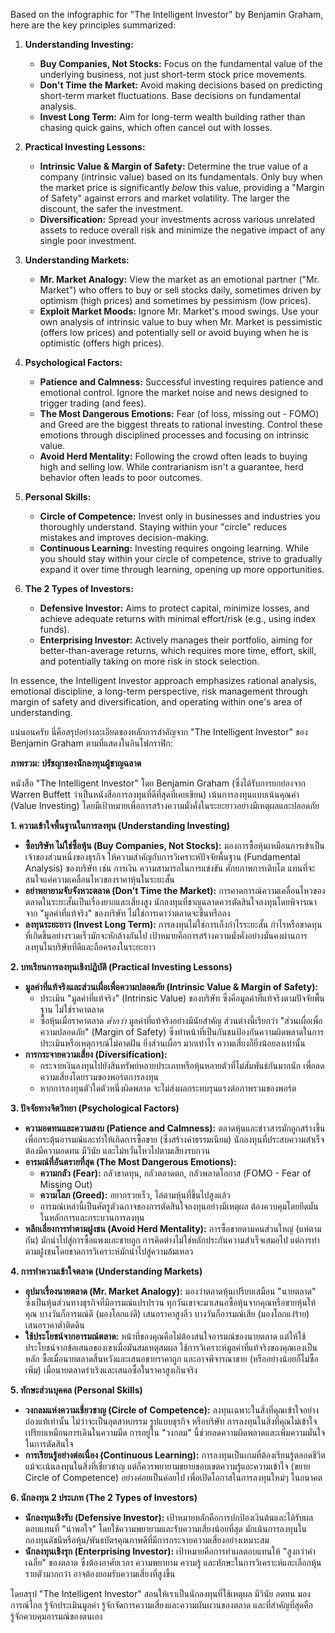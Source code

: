 Based on the infographic for "The Intelligent Investor" by Benjamin Graham, here are the key principles summarized:

1.  **Understanding Investing:**
    *   **Buy Companies, Not Stocks:** Focus on the fundamental value of the underlying business, not just short-term stock price movements.
    *   **Don't Time the Market:** Avoid making decisions based on predicting short-term market fluctuations. Base decisions on fundamental analysis.
    *   **Invest Long Term:** Aim for long-term wealth building rather than chasing quick gains, which often cancel out with losses.

2.  **Practical Investing Lessons:**
    *   **Intrinsic Value & Margin of Safety:** Determine the true value of a company (intrinsic value) based on its fundamentals. Only buy when the market price is significantly *below* this value, providing a "Margin of Safety" against errors and market volatility. The larger the discount, the safer the investment.
    *   **Diversification:** Spread your investments across various unrelated assets to reduce overall risk and minimize the negative impact of any single poor investment.

3.  **Understanding Markets:**
    *   **Mr. Market Analogy:** View the market as an emotional partner ("Mr. Market") who offers to buy or sell stocks daily, sometimes driven by optimism (high prices) and sometimes by pessimism (low prices).
    *   **Exploit Market Moods:** Ignore Mr. Market's mood swings. Use your own analysis of intrinsic value to buy when Mr. Market is pessimistic (offers low prices) and potentially sell or avoid buying when he is optimistic (offers high prices).

4.  **Psychological Factors:**
    *   **Patience and Calmness:** Successful investing requires patience and emotional control. Ignore the market noise and news designed to trigger trading (and fees).
    *   **The Most Dangerous Emotions:** Fear (of loss, missing out - FOMO) and Greed are the biggest threats to rational investing. Control these emotions through disciplined processes and focusing on intrinsic value.
    *   **Avoid Herd Mentality:** Following the crowd often leads to buying high and selling low. While contrarianism isn't a guarantee, herd behavior often leads to poor outcomes.

5.  **Personal Skills:**
    *   **Circle of Competence:** Invest only in businesses and industries you thoroughly understand. Staying within your "circle" reduces mistakes and improves decision-making.
    *   **Continuous Learning:** Investing requires ongoing learning. While you should stay within your circle of competence, strive to gradually expand it over time through learning, opening up more opportunities.

6.  **The 2 Types of Investors:**
    *   **Defensive Investor:** Aims to protect capital, minimize losses, and achieve adequate returns with minimal effort/risk (e.g., using index funds).
    *   **Enterprising Investor:** Actively manages their portfolio, aiming for better-than-average returns, which requires more time, effort, skill, and potentially taking on more risk in stock selection.

In essence, the Intelligent Investor approach emphasizes rational analysis, emotional discipline, a long-term perspective, risk management through margin of safety and diversification, and operating within one's area of understanding.

แน่นอนครับ นี่คือสรุปอย่างละเอียดของหลักการสำคัญจาก "The Intelligent Investor" ของ Benjamin Graham ตามที่แสดงในอินโฟกราฟิก:

**ภาพรวม: ปรัชญาของนักลงทุนผู้ชาญฉลาด**

หนังสือ "The Intelligent Investor" โดย Benjamin Graham (ซึ่งได้รับการยกย่องจาก Warren Buffett ว่าเป็นหนังสือการลงทุนที่ดีที่สุดที่เคยเขียน) เน้นการลงทุนแบบเน้นคุณค่า (Value Investing) โดยมีเป้าหมายเพื่อการสร้างความมั่งคั่งในระยะยาวอย่างมีเหตุผลและปลอดภัย

**1. ความเข้าใจพื้นฐานในการลงทุน (Understanding Investing)**

*   **ซื้อบริษัท ไม่ใช่ซื้อหุ้น (Buy Companies, Not Stocks):** มองการซื้อหุ้นเหมือนการเข้าเป็นเจ้าของส่วนหนึ่งของธุรกิจ ให้ความสำคัญกับการวิเคราะห์ปัจจัยพื้นฐาน (Fundamental Analysis) ของบริษัท เช่น การเงิน ความสามารถในการแข่งขัน ศักยภาพการเติบโต แทนที่จะสนใจแค่ความเคลื่อนไหวของราคาหุ้นในระยะสั้น
*   **อย่าพยายามจับจังหวะตลาด (Don't Time the Market):** การคาดการณ์ความเคลื่อนไหวของตลาดในระยะสั้นเป็นเรื่องยากและเสี่ยงสูง นักลงทุนที่ชาญฉลาดควรตัดสินใจลงทุนโดยพิจารณาจาก "มูลค่าที่แท้จริง" ของบริษัท ไม่ใช่การเดาว่าตลาดจะขึ้นหรือลง
*   **ลงทุนระยะยาว (Invest Long Term):** การลงทุนไม่ใช่การเก็งกำไรระยะสั้น กำไรหรือขาดทุนที่เกิดขึ้นอย่างรวดเร็วมักจะหักล้างกันไป เป้าหมายคือการสร้างความมั่งคั่งอย่างมั่นคงผ่านการลงทุนในบริษัทที่ดีและถือครองในระยะยาว

**2. บทเรียนการลงทุนเชิงปฏิบัติ (Practical Investing Lessons)**

*   **มูลค่าที่แท้จริงและส่วนเผื่อเพื่อความปลอดภัย (Intrinsic Value & Margin of Safety):**
    *   ประเมิน "มูลค่าที่แท้จริง" (Intrinsic Value) ของบริษัท ซึ่งคือมูลค่าที่แท้จริงตามปัจจัยพื้นฐาน ไม่ใช่ราคาตลาด
    *   ซื้อหุ้นเมื่อราคาตลาด *ต่ำกว่า* มูลค่าที่แท้จริงอย่างมีนัยสำคัญ ส่วนต่างนี้เรียกว่า "ส่วนเผื่อเพื่อความปลอดภัย" (Margin of Safety) ซึ่งทำหน้าที่เป็นกันชนป้องกันความผิดพลาดในการประเมินหรือเหตุการณ์ไม่คาดฝัน ยิ่งส่วนเผื่อฯ มากเท่าไร ความเสี่ยงก็ยิ่งน้อยลงเท่านั้น
*   **การกระจายความเสี่ยง (Diversification):**
    *   กระจายเงินลงทุนไปยังสินทรัพย์หลายประเภทหรือหุ้นหลายตัวที่ไม่สัมพันธ์กันมากนัก เพื่อลดความเสี่ยงโดยรวมของพอร์ตการลงทุน
    *   หากการลงทุนตัวใดตัวหนึ่งผิดพลาด จะไม่ส่งผลกระทบรุนแรงต่อภาพรวมของพอร์ต

**3. ปัจจัยทางจิตวิทยา (Psychological Factors)**

*   **ความอดทนและความสงบ (Patience and Calmness):** ตลาดหุ้นและข่าวสารมักถูกสร้างขึ้นเพื่อกระตุ้นอารมณ์และทำให้เกิดการซื้อขาย (ซึ่งสร้างค่าธรรมเนียม) นักลงทุนที่ประสบความสำเร็จต้องมีความอดทน มีวินัย และไม่หวั่นไหวไปตามเสียงรบกวน
*   **อารมณ์ที่อันตรายที่สุด (The Most Dangerous Emotions):**
    *   **ความกลัว (Fear):** กลัวขาดทุน, กลัวตลาดตก, กลัวพลาดโอกาส (FOMO - Fear of Missing Out)
    *   **ความโลภ (Greed):** อยากรวยเร็ว, ไล่ตามหุ้นที่ขึ้นไปสูงแล้ว
    *   อารมณ์เหล่านี้เป็นศัตรูตัวฉกาจของการตัดสินใจลงทุนอย่างมีเหตุผล ต้องควบคุมโดยยึดมั่นในหลักการและกระบวนการลงทุน
*   **หลีกเลี่ยงการทำตามฝูงชน (Avoid Herd Mentality):** การซื้อขายตามคนส่วนใหญ่ (แห่ตามกัน) มักนำไปสู่การซื้อแพงและขายถูก การคิดต่างไม่ใช่หลักประกันความสำเร็จเสมอไป แต่การทำตามฝูงชนโดยขาดการวิเคราะห์มักนำไปสู่ความล้มเหลว

**4. การทำความเข้าใจตลาด (Understanding Markets)**

*   **อุปมาเรื่องนายตลาด (Mr. Market Analogy):** มองว่าตลาดหุ้นเปรียบเสมือน "นายตลาด" ซึ่งเป็นหุ้นส่วนทางธุรกิจที่มีอารมณ์แปรปรวน ทุกวันเขาจะมาเสนอซื้อหุ้นจากคุณหรือขายหุ้นให้คุณ บางวันก็อารมณ์ดี (มองโลกแง่ดี) เสนอราคาสูงลิ่ว บางวันก็อารมณ์เสีย (มองโลกแง่ร้าย) เสนอราคาต่ำติดดิน
*   **ใช้ประโยชน์จากอารมณ์ตลาด:** หน้าที่ของคุณคือไม่ต้องสนใจอารมณ์ของนายตลาด แต่ให้ใช้ประโยชน์จากข้อเสนอของเขาเมื่อมันสมเหตุสมผล ใช้การวิเคราะห์มูลค่าที่แท้จริงของคุณเองเป็นหลัก ซื้อเมื่อนายตลาดสิ้นหวังและเสนอขายราคาถูก และอาจพิจารณาขาย (หรืออย่างน้อยก็ไม่ซื้อเพิ่ม) เมื่อนายตลาดร่าเริงและเสนอซื้อในราคาสูงเกินจริง

**5. ทักษะส่วนบุคคล (Personal Skills)**

*   **วงกลมแห่งความเชี่ยวชาญ (Circle of Competence):** ลงทุนเฉพาะในสิ่งที่คุณเข้าใจอย่างถ่องแท้เท่านั้น ไม่ว่าจะเป็นอุตสาหกรรม รูปแบบธุรกิจ หรือบริษัท การลงทุนในสิ่งที่คุณไม่เข้าใจเปรียบเหมือนการเดินในความมืด การอยู่ใน "วงกลม" นี้ช่วยลดความผิดพลาดและเพิ่มความมั่นใจในการตัดสินใจ
*   **การเรียนรู้อย่างต่อเนื่อง (Continuous Learning):** การลงทุนเป็นเกมที่ต้องเรียนรู้ตลอดชีวิต แม้จะเน้นลงทุนในสิ่งที่เชี่ยวชาญ แต่ก็ควรพยายามขยายขอบเขตความรู้และความเข้าใจ (ขยาย Circle of Competence) อย่างค่อยเป็นค่อยไป เพื่อเปิดโอกาสในการลงทุนใหม่ๆ ในอนาคต

**6. นักลงทุน 2 ประเภท (The 2 Types of Investors)**

*   **นักลงทุนเชิงรับ (Defensive Investor):** เป้าหมายหลักคือการปกป้องเงินต้นและได้รับผลตอบแทนที่ "น่าพอใจ" โดยใช้ความพยายามและรับความเสี่ยงน้อยที่สุด มักเน้นการลงทุนในกองทุนดัชนีหรือหุ้น/พันธบัตรคุณภาพดีที่มีการกระจายความเสี่ยงอย่างเหมาะสม
*   **นักลงทุนเชิงรุก (Enterprising Investor):** เป้าหมายคือการทำผลตอบแทนให้ "สูงกว่าค่าเฉลี่ย" ของตลาด ซึ่งต้องอาศัยเวลา ความพยายาม ความรู้ และทักษะในการวิเคราะห์และเลือกหุ้นรายตัวมากกว่า อาจต้องยอมรับความเสี่ยงที่สูงขึ้น

โดยสรุป "The Intelligent Investor" สอนให้เราเป็นนักลงทุนที่ใช้เหตุผล มีวินัย อดทน มองการณ์ไกล รู้จักประเมินมูลค่า รู้จักจัดการความเสี่ยงและความผันผวนของตลาด และที่สำคัญที่สุดคือ รู้จักควบคุมอารมณ์ของตนเอง